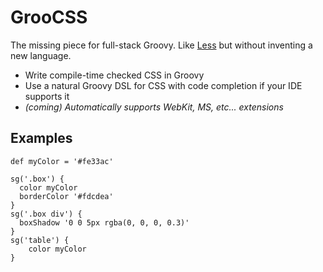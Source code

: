 
# GrooCSS

The missing piece for full-stack Groovy. Like [Less](http://lesscss.org/) but without inventing a new language.

- Write compile-time checked CSS in Groovy
- Use a natural Groovy DSL for CSS with code completion if your IDE supports it
- _(coming) Automatically supports WebKit, MS, etc... extensions_

## Examples

    def myColor = '#fe33ac'

    sg('.box') {
      color myColor
      borderColor '#fdcdea'
    }
    sg('.box div') {
      boxShadow '0 0 5px rgba(0, 0, 0, 0.3)'
    }
    sg('table') {
        color myColor
    }

